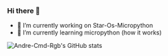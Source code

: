 ### Hi there 👋


- 🔭 I’m currently working on Star-Os-Micropython
- 🌱 I’m currently learning micropython (how it works)

![Andre-Cmd-Rgb's GitHub stats](https://github-readme-stats.vercel.app/api?username=Andre-Cmd-Rgb&hide=stars)